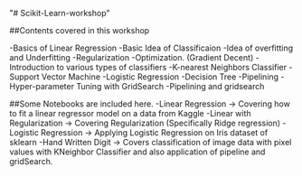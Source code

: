 "# Scikit-Learn-workshop" 

##Contents covered in this workshop

-Basics of Linear Regression
-Basic Idea of Classificaion
-Idea of overfitting and Underfitting
-Regularization
-Optimization. (Gradient Decent)
-Introduction to various types of classifiers
	-K-nearest Neighbors Classifier
	-Support Vector Machine
	-Logistic Regression
	-Decision Tree
-Pipelining
-Hyper-parameter Tuning with GridSearch
-Pipelining and gridsearch

##Some Notebooks are included here.
-Linear Regression -> Covering how to fit a linear regressor model on a data from Kaggle
-Linear with Regularization -> Covering Regularization (Specifically Ridge regression)
-Logistic Regression -> Applying Logistic Regression on Iris dataset of sklearn
-Hand Written Digit -> Covers classification of image data with pixel values with KNeighbor Classifier and also application of pipeline and gridSearch.